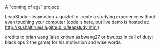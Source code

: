 A "coming of age" project:

LeapStudy—leapmotion + quizlet to create a studying experience without even touching your computer
(code is here, but live demo is hosted at: http://kushaltirumala.github.io/leapstudy.html)

credits to brian wang (also known as bwang27 or bwubzz in call of duty: black ops 2 the game) for his motivation and wise words.

